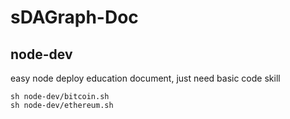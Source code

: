 # sDAGraph-Doc

## node-dev

easy node deploy education document, just need basic code skill

```
sh node-dev/bitcoin.sh
sh node-dev/ethereum.sh
```
